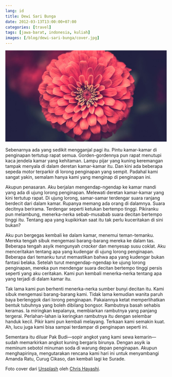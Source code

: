 ```yaml
---
lang: id
title: Dewi Sari Bunga
date: 2012-03-13T13:00:00+07:00
categories: [travel]
tags: [jawa-barat, indonesia, kuliah]
images: [/blog/dewi-sari-bunga/cover.jpg]
---
```

![Dewi Sari Bunga](cover.jpg)

Sebenarnya ada yang sedikit mengganjal pagi itu. Pintu kamar-kamar di penginapan tertutup rapat semua. Gorden-gordennya pun rapat menutupi kaca jendela kamar yang kehitaman. Lampu pijar yang kuning keremangan tampak menyala di dalam deretan kamar-kamar itu. Dan kini ada beberapa sepeda motor terparkir di lorong penginapan yang sempit. Padahal kami sangat yakin, semalam hanya kami yang menginap di penginapan ini.

Akupun penasaran. Aku berjalan mengendap-ngendap ke kamar mandi yang ada di ujung lorong penginapan. Melewati deretan kamar-kamar yang kini tertutup rapat. Di ujung lorong, samar-samar terdengar suara ranjang berdecit dari dalam kamar. Rupanya memang ada orang di dalamnya. Suara decitnya berirama. Terdengar seperti ketukan bertempo tinggi. Pikiranku pun melambung, menerka-nerka sebab-musabab suara decitan bertempo tinggi itu. Tentang apa yang kupikirkan saat itu tak perlu kuceritakan di sini bukan?

Aku pun bergegas kembali ke dalam kamar, menemui teman-temanku. Mereka tengah sibuk mengemasi barang-barang mereka ke dalam tas. Beberapa tengah asyik mengunyah *cracker* dan menyesap susu coklat. Aku menceritakan tentang apa yang kudengar di ujung lorong penginapan. Beberapa dari temanku turut memastikan bahwa apa yang kudengar bukan fantasi belaka. Setelah turut mengendap-ngendap ke ujung lorong penginapan, mereka pun mendengar suara decitan bertempo tinggi persis seperti yang aku ceritakan. Kami pun kembali menerka-nerka tentang apa yang terjadi di dalam kamar itu.

Tak lama kami pun berhenti menerka-nerka sumber bunyi decitan itu. Kami sibuk mengemasi barang-barang kami. Tidak lama kemudian wanita paruh baya berlenggok dari lorong penginapan. Pakaiannya ketat memperlihatkan bentuk tubuhnya yang boleh dibilang bongsor. Rambutnya basah sehabis keramas. Ia miringkan kepalanya, membiarkan rambutnya yang panjang tergerai. Perlahan-lahan ia keringkan rambutnya itu dengan selembar handuk kecil. Pikir kami pun kembali melayang. Terkaan kami semakin kuat. Ah, lucu juga kami bisa sampai terdampar di penginapan seperti ini.

Sementara itu diluar Pak Budi—sopir angkot yang kami sewa kemarin—sudah memarkirkan angkot kuning bergaris birunya. Dengan asyik ia meminum sebotol minuman soda di warung depan penginapan. Akupun menghapirinya, mengutarakan rencana kami hari ini untuk menyambangi Amanda Ratu, Curug Cikaso, dan kembali lagi ke Surade.

Foto cover dari [Unsplash](https://unsplash.com/photos/FlUbZ-2S014) oleh [Chris Hayashi](https://unsplash.com/@alexb).
